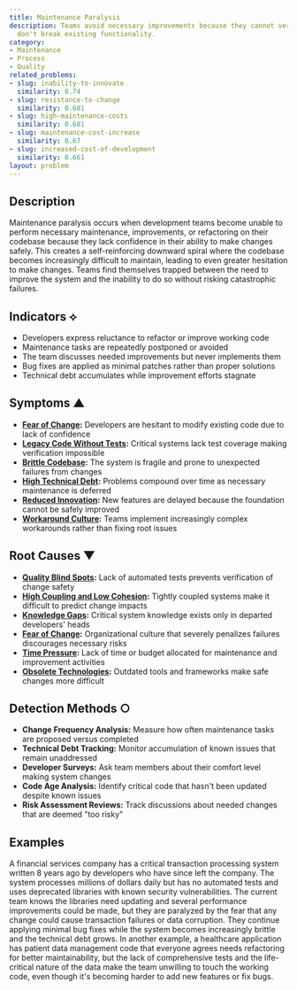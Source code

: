 ```yaml
---
title: Maintenance Paralysis
description: Teams avoid necessary improvements because they cannot verify that changes
  don't break existing functionality.
category:
- Maintenance
- Process
- Quality
related_problems:
- slug: inability-to-innovate
  similarity: 0.74
- slug: resistance-to-change
  similarity: 0.681
- slug: high-maintenance-costs
  similarity: 0.681
- slug: maintenance-cost-increase
  similarity: 0.67
- slug: increased-cost-of-development
  similarity: 0.661
layout: problem
---
```


## Description

Maintenance paralysis occurs when development teams become unable to perform necessary maintenance, improvements, or refactoring on their codebase because they lack confidence in their ability to make changes safely. This creates a self-reinforcing downward spiral where the codebase becomes increasingly difficult to maintain, leading to even greater hesitation to make changes. Teams find themselves trapped between the need to improve the system and the inability to do so without risking catastrophic failures.

## Indicators ⟡
- Developers express reluctance to refactor or improve working code
- Maintenance tasks are repeatedly postponed or avoided
- The team discusses needed improvements but never implements them
- Bug fixes are applied as minimal patches rather than proper solutions
- Technical debt accumulates while improvement efforts stagnate

## Symptoms ▲
- **[Fear of Change](fear-of-change.md):** Developers are hesitant to modify existing code due to lack of confidence
- **[Legacy Code Without Tests](legacy-code-without-tests.md):** Critical systems lack test coverage making verification impossible
- **[Brittle Codebase](brittle-codebase.md):** The system is fragile and prone to unexpected failures from changes
- **[High Technical Debt](high-technical-debt.md):** Problems compound over time as necessary maintenance is deferred
- **[Reduced Innovation](reduced-innovation.md):** New features are delayed because the foundation cannot be safely improved
- **[Workaround Culture](workaround-culture.md):** Teams implement increasingly complex workarounds rather than fixing root issues

## Root Causes ▼
- **[Quality Blind Spots](quality-blind-spots.md):** Lack of automated tests prevents verification of change safety
- **[High Coupling and Low Cohesion](high-coupling-low-cohesion.md):** Tightly coupled systems make it difficult to predict change impacts
- **[Knowledge Gaps](knowledge-gaps.md):** Critical system knowledge exists only in departed developers' heads
- **[Fear of Change](fear-of-change.md):** Organizational culture that severely penalizes failures discourages necessary risks
- **[Time Pressure](time-pressure.md):** Lack of time or budget allocated for maintenance and improvement activities
- **[Obsolete Technologies](obsolete-technologies.md):** Outdated tools and frameworks make safe changes more difficult

## Detection Methods ○
- **Change Frequency Analysis:** Measure how often maintenance tasks are proposed versus completed
- **Technical Debt Tracking:** Monitor accumulation of known issues that remain unaddressed
- **Developer Surveys:** Ask team members about their comfort level making system changes
- **Code Age Analysis:** Identify critical code that hasn't been updated despite known issues
- **Risk Assessment Reviews:** Track discussions about needed changes that are deemed "too risky"

## Examples

A financial services company has a critical transaction processing system written 8 years ago by developers who have since left the company. The system processes millions of dollars daily but has no automated tests and uses deprecated libraries with known security vulnerabilities. The current team knows the libraries need updating and several performance improvements could be made, but they are paralyzed by the fear that any change could cause transaction failures or data corruption. They continue applying minimal bug fixes while the system becomes increasingly brittle and the technical debt grows. In another example, a healthcare application has patient data management code that everyone agrees needs refactoring for better maintainability, but the lack of comprehensive tests and the life-critical nature of the data make the team unwilling to touch the working code, even though it's becoming harder to add new features or fix bugs.